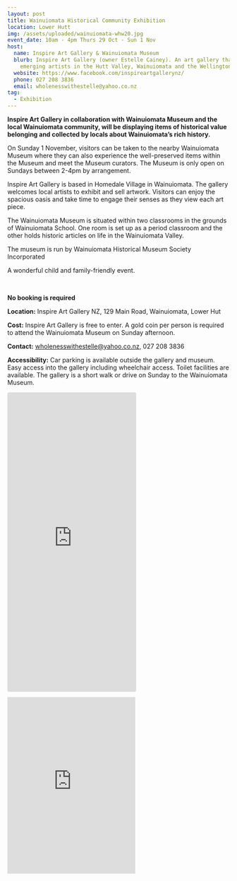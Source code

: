 ```yaml
---
layout: post
title: Wainuiomata Historical Community Exhibition
location: Lower Hutt
img: /assets/uploaded/wainuiomata-whw20.jpg
event_date: 10am - 4pm Thurs 29 Oct - Sun 1 Nov
host:
  name: Inspire Art Gallery & Wainuiomata Museum
  blurb: Inspire Art Gallery (owner Estelle Cainey). An art gallery that showcases
    emerging artists in the Hutt Valley, Wainuiomata and the Wellington Region.
  website: https://www.facebook.com/inspireartgallerynz/
  phone: 027 208 3836
  email: wholenesswithestelle@yahoo.co.nz
tag:
  - Exhibition
---
```

**Inspire Art Gallery in collaboration with Wainuiomata Museum and the local Wainuiomata community, will be displaying items of historical value belonging and collected by locals about Wainuiomata’s rich history.** 

On Sunday 1 November, visitors can be taken to the nearby Wainuiomata Museum where they can also experience the well-preserved items within the Museum and meet the Museum curators. The Museum is only open on Sundays between 2-4pm by arrangement. 

Inspire Art Gallery is based in Homedale Village in Wainuiomata. The gallery welcomes local artists to exhibit and sell artwork. Visitors can enjoy the spacious oasis and take time to engage their senses as they view each art piece.

The Wainuiomata Museum is situated within two classrooms in the grounds of Wainuiomata School. One room is set up as a period classroom and the other holds historic articles on life in the Wainuiomata Valley.

The museum is run by Wainuiomata Historical Museum Society Incorporated

A wonderful child and family-friendly event.

<br>

**No booking is required**

**Location:** Inspire Art Gallery NZ, 129 Main Road, Wainuiomata, Lower Hut

**Cost:** Inspire Art Gallery is free to enter. A gold coin per person is required to attend the Wainuiomata Museum on Sunday afternoon.

**Contact:** wholenesswithestelle@yahoo.co.nz, 027 208 3836

**Accessibility:** Car parking is available outside the gallery and museum. Easy access into the gallery including wheelchair access. Toilet facilities are available. The gallery is a short walk or drive on Sunday to the Wainuiomata Museum.

<iframe class="instagram-media instagram-media-rendered" id="instagram-embed-0" src="https://www.instagram.com/p/CCHv163JpR7/embed/captioned/?cr=1&amp;v=12&amp;wp=1080&amp;rd=https%3A%2F%2Fwellingtonheritageweek.co.nz&amp;rp=%2Fevent%2Fwainuiomata-historical-community-exhibition%2F#%7B%22ci%22%3A0%2C%22os%22%3A310.95499999355525%2C%22ls%22%3A164.63500005193055%2C%22le%22%3A184.0500000398606%7D" allowtransparency="true" allowfullscreen="true" frameborder="0" height="676" data-instgrm-payload-id="instagram-media-payload-0" scrolling="no" style="background: white;max-width: 540px;width: calc(10% - 3px);border-radius: 3px;border: 1px solid rgb(219, 219, 219);box-shadow: none;display: block;margin: 0px 0px 12px;min-width: 290px;padding: 0px;"></iframe>

<iframe src="https://www.facebook.com/plugins/page.php?href=https%3A%2F%2Fwww.facebook.com%2Finspireartgallerynz%2F&tabs=header&width=290&height=400&small_header=false&adapt_container_width=true&hide_cover=false&show_facepile=true&appId" width="290" height="400" style="border:none;overflow:hidden" scrolling="no" frameborder="0" allowTransparency="true" allow="encrypted-media"></iframe>
